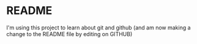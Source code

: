 # README #
I'm using this project to learn about git and github
(and am now making a change to the README file by editing on GITHUB)
